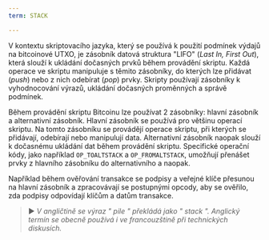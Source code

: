 ```yaml
---
term: STACK

---
```

V kontextu skriptovacího jazyka, který se používá k použití podmínek výdajů na bitcoinové UTXO, je zásobník datová struktura "LIFO" (*Last In, First Out*), která slouží k ukládání dočasných prvků během provádění skriptu. Každá operace ve skriptu manipuluje s těmito zásobníky, do kterých lze přidávat (*push*) nebo z nich odebírat (*pop*) prvky. Skripty používají zásobníky k vyhodnocování výrazů, ukládání dočasných proměnných a správě podmínek.

Během provádění skriptu Bitcoinu lze používat 2 zásobníky: hlavní zásobník a alternativní zásobník. Hlavní zásobník se používá pro většinu operací skriptu. Na tomto zásobníku se provádějí operace skriptu, při kterých se přidávají, odebírají nebo manipulují data. Alternativní zásobník naopak slouží k dočasnému ukládání dat během provádění skriptu. Specifické operační kódy, jako například `OP_TOALTSTACK` a `OP_FROMALTSTACK`, umožňují přenášet prvky z hlavního zásobníku do alternativního a naopak.

Například během ověřování transakce se podpisy a veřejné klíče přesunou na hlavní zásobník a zpracovávají se postupnými opcody, aby se ověřilo, zda podpisy odpovídají klíčům a datům transakce.

> ► *V angličtině se výraz " pile " překládá jako " stack ". Anglický termín se obecně používá i ve francouzštině při technických diskusích.*